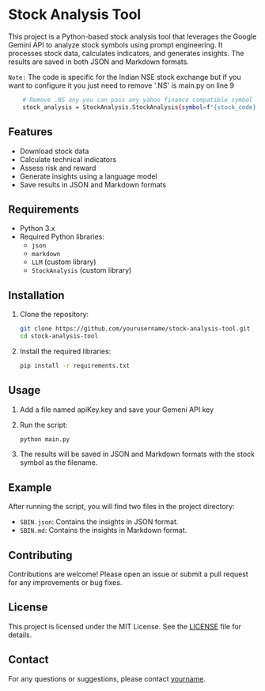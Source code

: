 # Stock Analysis Tool

This project is a Python-based stock analysis tool that leverages the Google Gemini API to analyze stock symbols using prompt engineering. It processes stock data, calculates indicators, and generates insights. The results are saved in both JSON and Markdown formats.

`Note:` The code is specific for the Indian NSE stock exchange but if you want to configure it you just need to remove '.NS' is main.py on line 9
```sh
    # Remove .NS any you can pass any yahoo finance compatible symbol
    stock_analysis = StockAnalysis.StockAnalysis(symbol=f"{stock_code}.NS")
```


## Features

- Download stock data
- Calculate technical indicators
- Assess risk and reward
- Generate insights using a language model
- Save results in JSON and Markdown formats

## Requirements

- Python 3.x
- Required Python libraries:
  - `json`
  - `markdown`
  - `LLM` (custom library)
  - `StockAnalysis` (custom library)

## Installation

1. Clone the repository:
    ```sh
    git clone https://github.com/yourusername/stock-analysis-tool.git
    cd stock-analysis-tool
    ```

2. Install the required libraries:
    ```sh
    pip install -r requirements.txt
    ```

## Usage

1. Add a file named apiKey.key and save your Gemeni API key

2. Run the script:
    ```sh
    python main.py
    ```

3. The results will be saved in JSON and Markdown formats with the stock symbol as the filename.

## Example

After running the script, you will find two files in the project directory:

- `SBIN.json`: Contains the insights in JSON format.
- `SBIN.md`: Contains the insights in Markdown format.

## Contributing

Contributions are welcome! Please open an issue or submit a pull request for any improvements or bug fixes.

## License

This project is licensed under the MIT License. See the [LICENSE](LICENSE) file for details.

## Contact

For any questions or suggestions, please contact [yourname](mailto:abhishek4official@gmail.com).

